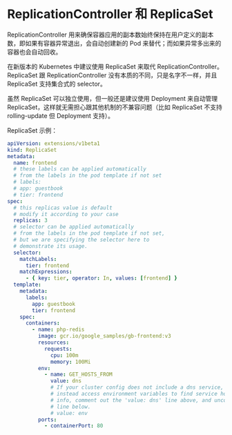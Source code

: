 # ReplicationController 和 ReplicaSet

ReplicationController 用来确保容器应用的副本数始终保持在用户定义的副本数，即如果有容器异常退出，会自动创建新的 Pod 来替代；而如果异常多出来的容器也会自动回收。

在新版本的 Kubernetes 中建议使用 ReplicaSet 来取代 ReplicationController。ReplicaSet 跟 ReplicationController 没有本质的不同，只是名字不一样，并且 ReplicaSet 支持集合式的 selector。

虽然 ReplicaSet 可以独立使用，但一般还是建议使用 Deployment 来自动管理 ReplicaSet，这样就无需担心跟其他机制的不兼容问题（比如 ReplicaSet 不支持 rolling-update 但 Deployment 支持）。

ReplicaSet 示例：

```yaml
apiVersion: extensions/v1beta1
kind: ReplicaSet
metadata:
  name: frontend
  # these labels can be applied automatically
  # from the labels in the pod template if not set
  # labels:
  # app: guestbook
  # tier: frontend
spec:
  # this replicas value is default
  # modify it according to your case
  replicas: 3
  # selector can be applied automatically
  # from the labels in the pod template if not set,
  # but we are specifying the selector here to
  # demonstrate its usage.
  selector:
    matchLabels:
      tier: frontend
    matchExpressions:
      - { key: tier, operator: In, values: [frontend] }
  template:
    metadata:
      labels:
        app: guestbook
        tier: frontend
    spec:
      containers:
        - name: php-redis
          image: gcr.io/google_samples/gb-frontend:v3
          resources:
            requests:
              cpu: 100m
              memory: 100Mi
          env:
            - name: GET_HOSTS_FROM
              value: dns
              # If your cluster config does not include a dns service, then to
              # instead access environment variables to find service host
              # info, comment out the 'value: dns' line above, and uncomment the
              # line below.
              # value: env
          ports:
            - containerPort: 80
```

